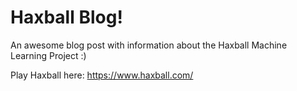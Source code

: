 # Haxball Blog!
An awesome blog post with information about the Haxball Machine Learning Project :)

Play Haxball here: https://www.haxball.com/
